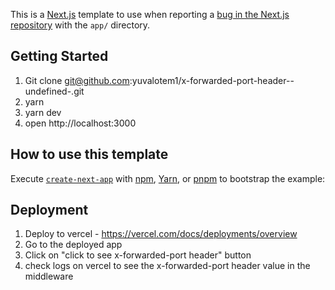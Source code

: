 This is a [Next.js](https://nextjs.org/) template to use when reporting a [bug in the Next.js repository](https://github.com/vercel/next.js/issues) with the `app/` directory.

## Getting Started

1. Git clone git@github.com:yuvalotem1/x-forwarded-port-header--undefined-.git
2. yarn
3. yarn dev
4. open http://localhost:3000

## How to use this template

Execute [`create-next-app`](https://github.com/vercel/next.js/tree/canary/packages/create-next-app) with [npm](https://docs.npmjs.com/cli/init), [Yarn](https://yarnpkg.com/lang/en/docs/cli/create/), or [pnpm](https://pnpm.io) to bootstrap the example:


## Deployment

1. Deploy to vercel - https://vercel.com/docs/deployments/overview
2. Go to the deployed app
3. Click on "click to see x-forwarded-port header" button
4. check logs on vercel to see the x-forwarded-port header value in the middleware
